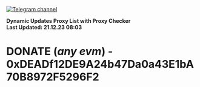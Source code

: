 [![Telegram channel](https://img.shields.io/endpoint?url=https://runkit.io/damiankrawczyk/telegram-badge/branches/master?url=https://t.me/n4z4v0d)](https://t.me/n4z4v0d) 

**Dynamic Updates Proxy List with Proxy Checker**  
**Last Updated: 21.12.23 08:03**

# DONATE (_any evm_) - 0xDEADf12DE9A24b47Da0a43E1bA70B8972F5296F2
